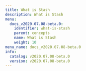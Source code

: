 ```yaml
---
title: What is Stash
description: What is Stash
menu:
  docs_v2020.07.08-beta.0:
    identifier: what-is-stash
    parent: concepts
    name: What is Stash
    weight: 10
menu_name: docs_v2020.07.08-beta.0
info:
  catalog: v2020.07.08-beta.0
  version: v2020.07.08-beta.0
---
```



